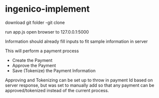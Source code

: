 # ingenico-implement

download git folder
-git clone

run app.js
open browser to 127.0.0.1:5000

Information should already fill inputs to fit sample information in server

This will perform a payment process
* Create the Payment
* Approve the Payment
* Save (Tokenize) the Payment Information

Approving and Tokenizing can be set up to throw in payment Id based on server response, but was set to manually add so that any payment can be approved/tokenized instead of the current process.

